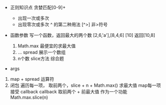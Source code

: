 - 正则知识点
  贪婪匹配[0-9]+
  + 出现一次或多次
  * 出现零次或多次
  ^ 的第二种用法
  [^>]  非>符号

- 函数参数
  写一个函数，返回最大的两个数
  [2,6,'a'],[8,4,6] [10]
  返回[10,8]
  1. Math.max  最便宜的求最大值
  2. ... spread 展示一个数组
  3. n个数   slice方法
  综合题

- args
 1. map + spread 运算符
 2. 闭包
    遍历每一项，
    取前两个，slice + n + Math.max()
    求最大值
map每一项 接受 callback
callback 取前两个 + 前最大值 作为一个功能
Math.max.slice(n)
